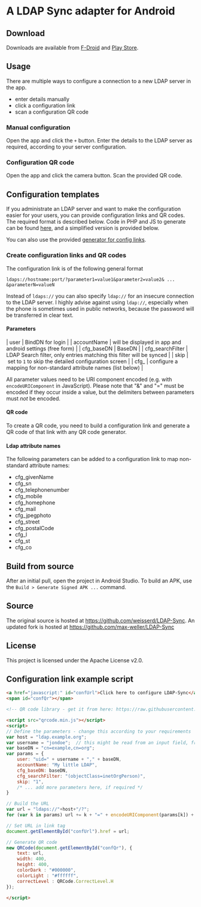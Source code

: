 # A LDAP Sync adapter for Android


## Download

Downloads are available from [F-Droid](https://f-droid.org/de/packages/de.wikilab.android.ldapsync/) and [Play Store](https://play.google.com/store/apps/details?id=de.wikilab.android.ldapsync).

## Usage
There are multiple ways to configure a connection to a new LDAP server in the app.

* enter details manually
* click a configuration link
* scan a configuration QR code

### Manual configuration
Open the app and click the `+` button. Enter the details to the LDAP server as required, according to your server configuration.

### Configuration QR code
Open the app and click the camera button. Scan the provided QR code. 


## Configuration templates
If you administrate an LDAP server and want to make the configuration easier for your users, you can provide configuration links and QR codes. The required format is described below. Code in PHP and JS to generate can be found [here](https://github.com/d120/ldap-web/blob/master/ldapsync.php#L52), and a simplified version is provided below.

You can also use the provided [generator for config links](generator.html).

### Create configuration links and QR codes

The configuration link is of the following general format

    ldaps://hostname:port/?parameter1=value1&parameter2=value2& ... &parameterN=valueN

Instead of `ldaps://` you can also specify `ldap://` for an insecure connection to the LDAP server. I highly advise against using `ldap://`, especially when the phone is sometimes used in public networks, because the password will be transferred in clear text.

#### Parameters

| user | BindDN for login | 
| accountName | will be displayed in app and android settings (free form) |
| cfg_baseDN | BaseDN |
| cfg_searchFilter | LDAP Search filter, only entries matching this filter will be synced |
| skip | set to `1` to skip the detailed configuration screen |
| cfg_<mapping> | configure a mapping for non-standard attribute names (list below) |

All parameter values need to be URI component encoded (e.g. with `encodeURIComponent` in JavaScript). Please note that "&" and "=" must be encoded if they occur inside a value, but the delimiters between parameters must *not* be encoded.

#### QR code

To create a QR code, you need to build a configuration link and generate a QR code of that link with any QR code generator. 

#### Ldap attribute names
The following parameters can be added to a configuration link to map non-standard attribute names:

* cfg_givenName 
* cfg_sn
* cfg_telephonenumber 
* cfg_mobile
* cfg_homephone 
* cfg_mail
* cfg_jpegphoto 
* cfg_street
* cfg_postalCode 
* cfg_l
* cfg_st 
* cfg_co 


## Build from source

After an initial pull, open the project in Android Studio. To build an APK, use the `Build > Generate Signed APK ...` command.


## Source

The original source is hosted at https://github.com/weisserd/LDAP-Sync. An updated fork is hosted at https://github.com/max-weller/LDAP-Sync

## License 

This project is licensed under the Apache License v2.0.

## Configuration link example script
```html
<a href="javascript:" id="confUrl">Click here to configure LDAP-Sync</a>
<span id="confQr"></span>

<!-- QR code library - get it from here: https://raw.githubusercontent.com/davidshimjs/qrcodejs/master/qrcode.min.js -->

<script src="qrcode.min.js"></script>
<script>
// Define the parameters - change this according to your requirements
var host = "ldap.example.org";
var username = "jondoe";  // this might be read from an input field, from server side, or just ommitted, then the user has to enter it later on
var baseDN = "cn=example,cn=org";
var params = {
	user: "uid=" + username + "," + baseDN,
	accountName: "My little LDAP",
	cfg_baseDN: baseDN,
	cfg_searchFilter: "(objectClass=inetOrgPerson)",
	skip: "1",
	/* ... add more parameters here, if required */
}

// Build the URL
var url = "ldaps://"+host+"/?";
for (var k in params) url += k + "=" + encodeURIComponent(params[k]) + "&";

// Set URL in link tag
document.getElementById("confUrl").href = url;

// Generate QR code
new QRCode(document.getElementById("confQr"), {
	text: url,
	width: 400,
	height: 400,
	colorDark : "#000000",
	colorLight : "#ffffff",
	correctLevel : QRCode.CorrectLevel.H
});

</script>
```
